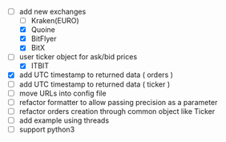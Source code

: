 - [ ] add new exchanges 
  - [ ] Kraken(EURO)
  - [x] Quoine
  - [x] BitFlyer
  - [x] BitX
- [ ] user ticker object for ask/bid prices
  - [x] ITBIT   
- [x] add UTC timestamp to returned data ( orders )
- [ ] add UTC timestamp to returned data ( ticker )
- [ ] move URLs into config file
- [ ] refactor formatter to allow passing precision as a parameter 
- [ ] refactor orders creation through common object like Ticker
- [ ] add example using threads
- [ ] support python3
